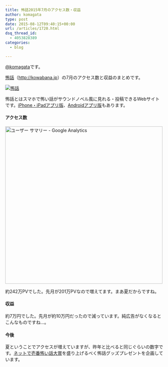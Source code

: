 ```yaml
---
title: 怖話2015年7月のアクセス数・収益
author: komagata
type: post
date: 2015-08-12T09:40:15+00:00
url: /articles/1720.html
dsq_thread_id:
  - 4053828389
categories:
  - blog

---
```

[@komagata][1]です。

<a title="怖話" href="http://kowabana.jp" target="_blank">怖話</a>（<a title="怖話" href="http://kowabana.jp" target="_blank">http://kowabana.jp</a>）の7月のアクセス数と収益のまとめです。

<p class="center">
  <a href="http://kowabana.jp"><img src="http://i.gyazo.com/19e880127697f2aa72533b8e32ed6a2a.png" alt="怖話" /></a>
</p>

怖話とはスマホで怖い話がサウンドノベル風に見れる・投稿できるWebサイトです。<a title="怖話iPhone・iPadアプリ版" href="https://itunes.apple.com/jp/app/bu-hua-zui-buno1wan5000huano/id564486792?l=ja&mt=8" target="_blank">iPhone・iPadアプリ版</a>、<a title="怖話Androidアプリ版" href="https://play.google.com/store/apps/details?id=jp.fjord.kowabana" target="_blank">Androidアプリ版</a>もあります。

#### アクセス数

<p class="center">
  <img src="https://i.gyazo.com/0c7c3e113a16b0f186af737ca9686b91.png" alt="ユーザー サマリー - Google Analytics" width="500px" />
</p>

約242万PVでした。先月が201万PVなので増えてます。まあ夏だからですね。

#### 収益

約7万円でした。先月が約10万円だったので減っています。純広告がなくなるとこんなものですね…。

#### 今後

夏ということでアクセスが増えていますが、昨年と比べると同じぐらいの数字です。<a title="ネットで壱番怖い話大賞" href="http://kowabana.jp/grand_prize_2015" target="_blank">ネットで壱番怖い話大賞</a>を盛り上げるべく怖話グッズプレゼントを企画しています。

 [1]: http://twitter.com/komagata